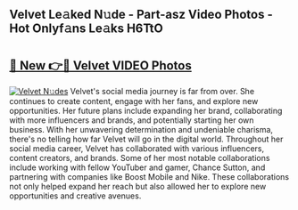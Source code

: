 ## Velvet Le𝚊ked N𝚞de - Part-asz Video Photos - Hot Onlyf𝚊ns Le𝚊ks H6TtO

# <h2><a href="http://ab35653.deff.icu/?id=Velvet">🔗 New 👉🔴 Velvet VIDEO Photos</a></h2>

[![Velvet N𝚞des](https://i.imgur.com/rIISA9y.gif)](http://ab35653.deff.icu/?id=Velvet)
Velvet's social media journey is far from over. She continues to create content, engage with her fans, and explore new opportunities. Her future plans include expanding her brand, collaborating with more influencers and brands, and potentially starting her own business. With her unwavering determination and undeniable charisma, there's no telling how far Velvet will go in the digital world. Throughout her social media career, Velvet has collaborated with various influencers, content creators, and brands. Some of her most notable collaborations include working with fellow YouTuber and gamer, Chance Sutton, and partnering with companies like Boost Mobile and Nike. These collaborations not only helped expand her reach but also allowed her to explore new opportunities and creative avenues.
